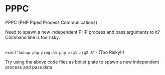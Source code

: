 PPPC
====

PPPC (PHP Piped Process Communications)

Need to spawn a new independent PHP process and pass arguments to it? Command line is too risky.

<br>```exec("nohup php program.php arg1 arg2 &")``` (Too Risky!!)

Try using the above code files as boiler plate to spawn a new independent process and pass data.
